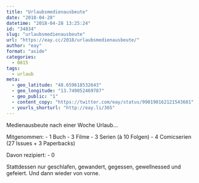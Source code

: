 ```yaml
---
title: "Urlaubsmedienausbeute"
date: "2018-04-28"
datetime: "2018-04-28 13:25:24"
id: "34834"
slug: "urlaubsmedienausbeute"
url: "https://eay.cc/2018/urlaubsmedienausbeute/"
author: "eay"
format: "aside"
categories:
  - 0815
tags:
  - urlaub
meta:
  - geo_latitude: "48.659618532643"
  - geo_longitude: "13.749052469787"
  - geo_public: "1"
  - content_copy: "https://twitter.com/eay/status/990190162121543681"
  - yourls_shorturl: "http://eay.li/365"
---
```


Medienausbeute nach einer Woche Urlaub...

Mitgenommen: - 1 Buch - 3 Filme - 3 Serien (à 10 Folgen) - 4 Comicserien (27 Issues + 3 Paperbacks)

Davon rezipiert: - 0

Stattdessen nur geschlafen, gewandert, gegessen, gewellnessed und gefeiert. Und dann wieder von vorne.
